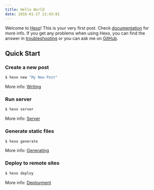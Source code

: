 ```yaml
---
title: Hello World
date: 2016-01-27 21:43:01
---
```

Welcome to [Hexo](http://hexo.io/)! This is your very first post. Check [documentation](http://hexo.io/docs/) for more info. If you get any problems when using Hexo, you can find the answer in [troubleshooting](http://hexo.io/docs/troubleshooting.html) or you can ask me on [GitHub](https://github.com/hexojs/hexo/issues).


## Quick Start

### Create a new post

``` bash
$ hexo new "My New Post"
```

More info: [Writing](http://hexo.io/docs/writing.html)

### Run server

``` bash
$ hexo server
```

More info: [Server](http://hexo.io/docs/server.html)

### Generate static files

``` bash
$ hexo generate
```

More info: [Generating](http://hexo.io/docs/generating.html)

### Deploy to remote sites

``` bash
$ hexo deploy
```

More info: [Deployment](http://hexo.io/docs/deployment.html)
